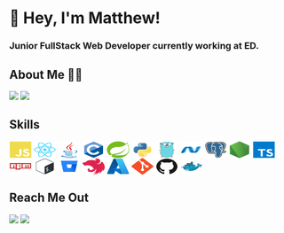 # 👋 Hey, I'm Matthew! 
### Junior FullStack Web Developer currently working at ED.

## About Me  🐱‍💻
  <div> 
   <img height="180em" src="https://github-readme-stats.vercel.app/api?username=MatthewAraujo&show_icons=true&theme=dark&include_all_commits=true&count_private=true"/>
   <img height="180em" src="https://github-readme-stats.vercel.app/api/top-langs/?username=MatthewAraujo&layout=compact&langs_count=7&card_width=255&theme=dark"/>
  </div>
  
## Skills
<div> 
  <img align="center" alt="Matthew-Js" height="30" width="40" src="https://raw.githubusercontent.com/devicons/devicon/master/icons/javascript/javascript-plain.svg">  
  <img align="center" alt="Matthew-React" height="30" width="40" src="https://raw.githubusercontent.com/devicons/devicon/master/icons/react/react-original.svg">
  <img align="center" alt="Matthew-Java" height="30" width="40" src="https://raw.githubusercontent.com/devicons/devicon/master/icons/java/java-original.svg">
  <img align="center" alt="Matthew-C" height="30" width="40" src="https://raw.githubusercontent.com/devicons/devicon/master/icons/c/c-original.svg">
  <img align="center" alt="Matthew-Spring" height="30" width="40" src="https://github.com/devicons/devicon/blob/master/icons/spring/spring-original.svg">
  <img align="center" alt="Matthew-Python" height="30" width="40" src="https://github.com/devicons/devicon/blob/master/icons/python/python-original.svg">
  <img align="center" alt="Matthew-Golang" height="30" width="40" src="https://raw.githubusercontent.com/devicons/devicon/master/icons/go/go-original.svg">
  <img align="center" alt="Matthew-Donet" height="30" width="40" src="https://raw.githubusercontent.com/devicons/devicon/master/icons/dot-net/dot-net-original.svg">
  <img align="center" alt="Matthew-postgresql" height="30" width="40" src="https://raw.githubusercontent.com/devicons/devicon/1119b9f84c0290e0f0b38982099a2bd027a48bf1/icons/postgresql/postgresql-original.svg">
  <img align="center" alt="Matthew-Node" height="30" width="40" src="https://raw.githubusercontent.com/devicons/devicon/1119b9f84c0290e0f0b38982099a2bd027a48bf1/icons/nodejs/nodejs-original.svg">
  <img align="center" alt="Matthew-Typescript" height="30" width="40" src="https://raw.githubusercontent.com/devicons/devicon/1119b9f84c0290e0f0b38982099a2bd027a48bf1/icons/typescript/typescript-original.svg">
  <img align="center" alt="Matthew-NPM" height="30" width="40" src="https://raw.githubusercontent.com/devicons/devicon/1119b9f84c0290e0f0b38982099a2bd027a48bf1/icons/npm/npm-original-wordmark.svg">
  <img align="center" alt="Matthew-bash" height="30" width="40" src="https://raw.githubusercontent.com/devicons/devicon/master/icons/bash/bash-original.svg">
  <img align="center" alt="Matthew-bitbucket" height="30" width="40" src="https://raw.githubusercontent.com/devicons/devicon/master/icons/bitbucket/bitbucket-original.svg">
  <img align="center" alt="Matthew-nestjs" height="30" width="40" src="https://raw.githubusercontent.com/devicons/devicon/master/icons/nestjs/nestjs-original.svg">
  <img align="center" alt="Matthew-Azure" height="30" width="40" src="https://raw.githubusercontent.com/devicons/devicon/master/icons/azure/azure-original.svg">
  <img align="center" alt="Matthew-git" height="30" width="40" src="https://raw.githubusercontent.com/devicons/devicon/master/icons/git/git-original.svg">
  <img align="center" alt="Matthew-github" height="30" width="40" src="https://raw.githubusercontent.com/devicons/devicon/master/icons/github/github-original.svg">
  <img align="center" alt="Matthew-docker" height="30" width="40" src="https://raw.githubusercontent.com/devicons/devicon/master/icons/docker/docker-original.svg">
  </div>

## Reach Me Out
<a href="https://www.linkedin.com/in/eu-matthewaraujo/" target="_blank"><img src="https://img.shields.io/badge/-LinkedIn-%230077B5?style=for-the-badge&logo=linkedin&logoColor=white" ></a> 
<a href = "mailto::matthewaraujo.dev@gmail.com"><img src="https://img.shields.io/badge/-Gmail-%23333?style=for-the-badge&logo=gmail&logoColor=white" target="_blank"></a>
